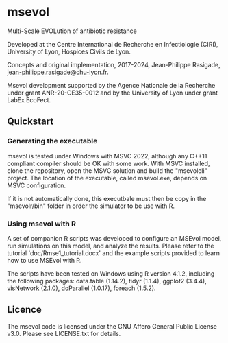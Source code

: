 # msevol
Multi-Scale EVOLution of antibiotic resistance

Developed at the Centre International de Recherche en Infectiologie (CIRI), University of Lyon, Hospices Civils de Lyon.

Concepts and original implementation, 2017-2024, Jean-Philippe Rasigade, jean-philippe.rasigade@chu-lyon.fr. 

Msevol development supported by the Agence Nationale de la Recherche under grant ANR-20-CE35-0012 and by the University of Lyon under grant LabEx EcoFect.


## Quickstart

### Generating the executable
msevol is tested under Windows with MSVC 2022, although any C++11 compliant compiler should be OK with some work. With MSVC installed, clone the repository, open the MSVC solution and build the "msevolcli" project. The location of the executable, called msevol.exe, depends on MSVC configuration. 

If it is not automatically done, this executbale must then be copy in the "msevolr/bin" folder in order the simulator to be use with R.


### Using msevol with R
A set of companion R scripts was developed to configure an MSEvol model, run simulations on this model, and analyze the results. Please refer to the tutorial 'doc/Rmse1_tutorial.docx' and the example scripts provided to learn how to use MSEvol with R.

The scripts have been tested on Windows using R version 4.1.2, including the following packages: data.table (1.14.2), tidyr (1.1.4), ggplot2 (3.4.4), visNetwork (2.1.0), doParallel (1.0.17), foreach (1.5.2).



## Licence
The msevol code is licensed  under the GNU Affero General Public License v3.0. Please see LICENSE.txt for details.
